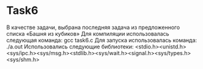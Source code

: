 # Task6

В качестве задачи, выбрана последняя задача из предложенного списка «Башня из кубиков»
Для компиляции использовалась следующая команда: gcc task6.c
Для запуска использовалась команда: ./a.out
Использовались следующие библиотеки: <stdio.h><unistd.h><sys/ipc.h><sys/msg.h><stdlib.h><sys/wait.h><signal.h><sys/types.h><sys/shm.h>

